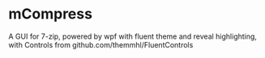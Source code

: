 # mCompress
A GUI for 7-zip, powered by wpf with fluent theme and reveal highlighting, with Controls from github.com/themmhl/FluentControls
